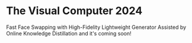 # The Visual Computer 2024
Fast Face Swapping with High-Fidelity Lightweight Generator Assisted by Online Knowledge Distillation and it's coming soon!
